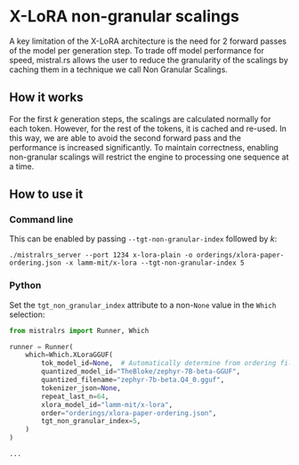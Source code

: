 # X-LoRA non-granular scalings

A key limitation of the X-LoRA architecture is the need for 2 forward passes of the model per generation step. To trade off model performance for speed, mistral.rs allows the user to reduce the granularity of the scalings by caching them in a technique we call Non Granular Scalings.

## How it works
For the first $k$ generation steps, the scalings are calculated normally for each token. However, for the rest of the tokens, it is cached and re-used. In this way, we are able to avoid the second forward pass and the performance is increased significantly. To maintain correctness, enabling non-granular scalings will restrict the engine to processing one sequence at a time.

## How to use it
### Command line
This can be enabled by passing `--tgt-non-granular-index` followed by $k$:
```
./mistralrs_server --port 1234 x-lora-plain -o orderings/xlora-paper-ordering.json -x lamm-mit/x-lora --tgt-non-granular-index 5
```

### Python
Set the `tgt_non_granular_index` attribute to a non-`None` value in the `Which` selection:
```py
from mistralrs import Runner, Which

runner = Runner(
    which=Which.XLoraGGUF(
        tok_model_id=None,  # Automatically determine from ordering file
        quantized_model_id="TheBloke/zephyr-7B-beta-GGUF",
        quantized_filename="zephyr-7b-beta.Q4_0.gguf",
        tokenizer_json=None,
        repeat_last_n=64,
        xlora_model_id="lamm-mit/x-lora",
        order="orderings/xlora-paper-ordering.json",
        tgt_non_granular_index=5,
    )
)

...
```